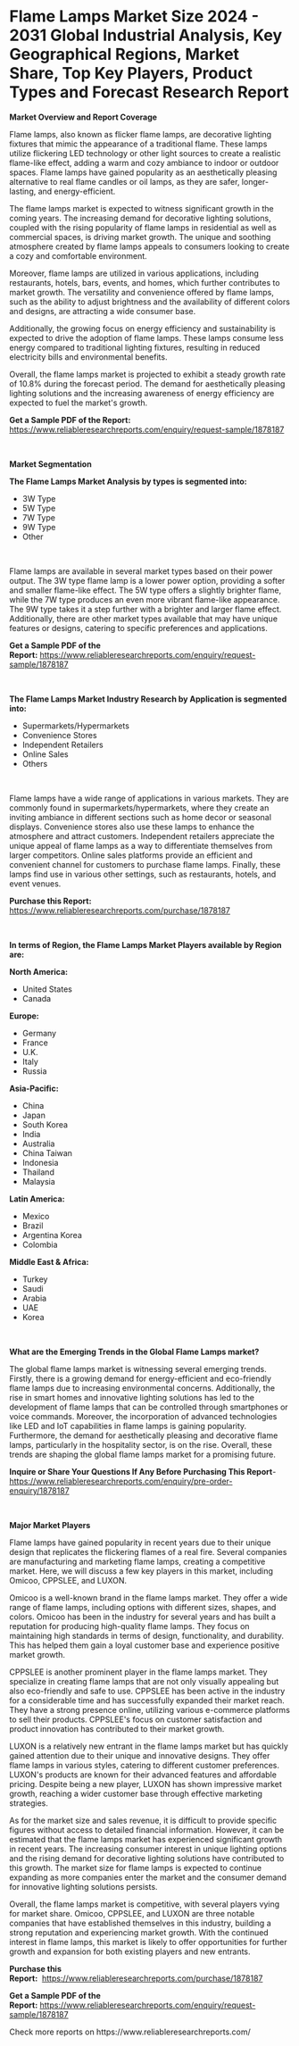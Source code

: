 <p><h1>Flame Lamps Market Size 2024 - 2031 Global Industrial Analysis, Key Geographical Regions, Market Share, Top Key Players, Product Types and Forecast Research Report</h1></p><p><strong>Market Overview and Report Coverage</strong></p>
<p><p>Flame lamps, also known as flicker flame lamps, are decorative lighting fixtures that mimic the appearance of a traditional flame. These lamps utilize flickering LED technology or other light sources to create a realistic flame-like effect, adding a warm and cozy ambiance to indoor or outdoor spaces. Flame lamps have gained popularity as an aesthetically pleasing alternative to real flame candles or oil lamps, as they are safer, longer-lasting, and energy-efficient.</p><p>The flame lamps market is expected to witness significant growth in the coming years. The increasing demand for decorative lighting solutions, coupled with the rising popularity of flame lamps in residential as well as commercial spaces, is driving market growth. The unique and soothing atmosphere created by flame lamps appeals to consumers looking to create a cozy and comfortable environment.</p><p>Moreover, flame lamps are utilized in various applications, including restaurants, hotels, bars, events, and homes, which further contributes to market growth. The versatility and convenience offered by flame lamps, such as the ability to adjust brightness and the availability of different colors and designs, are attracting a wide consumer base.</p><p>Additionally, the growing focus on energy efficiency and sustainability is expected to drive the adoption of flame lamps. These lamps consume less energy compared to traditional lighting fixtures, resulting in reduced electricity bills and environmental benefits.</p><p>Overall, the flame lamps market is projected to exhibit a steady growth rate of 10.8% during the forecast period. The demand for aesthetically pleasing lighting solutions and the increasing awareness of energy efficiency are expected to fuel the market's growth.</p></p>
<p><strong>Get a Sample PDF of the Report:</strong> <a href="https://www.reliableresearchreports.com/enquiry/request-sample/1878187">https://www.reliableresearchreports.com/enquiry/request-sample/1878187</a></p>
<p>&nbsp;</p>
<p><strong>Market Segmentation</strong></p>
<p><strong>The Flame Lamps Market Analysis by types is segmented into:</strong></p>
<p><ul><li>3W Type</li><li>5W Type</li><li>7W Type</li><li>9W Type</li><li>Other</li></ul></p>
<p>&nbsp;</p>
<p><p>Flame lamps are available in several market types based on their power output. The 3W type flame lamp is a lower power option, providing a softer and smaller flame-like effect. The 5W type offers a slightly brighter flame, while the 7W type produces an even more vibrant flame-like appearance. The 9W type takes it a step further with a brighter and larger flame effect. Additionally, there are other market types available that may have unique features or designs, catering to specific preferences and applications.</p></p>
<p><strong>Get a Sample PDF of the Report:</strong>&nbsp;<a href="https://www.reliableresearchreports.com/enquiry/request-sample/1878187">https://www.reliableresearchreports.com/enquiry/request-sample/1878187</a></p>
<p>&nbsp;</p>
<p><strong>The Flame Lamps Market Industry Research by Application is segmented into:</strong></p>
<p><ul><li>Supermarkets/Hypermarkets</li><li>Convenience Stores</li><li>Independent Retailers</li><li>Online Sales</li><li>Others</li></ul></p>
<p>&nbsp;</p>
<p><p>Flame lamps have a wide range of applications in various markets. They are commonly found in supermarkets/hypermarkets, where they create an inviting ambiance in different sections such as home decor or seasonal displays. Convenience stores also use these lamps to enhance the atmosphere and attract customers. Independent retailers appreciate the unique appeal of flame lamps as a way to differentiate themselves from larger competitors. Online sales platforms provide an efficient and convenient channel for customers to purchase flame lamps. Finally, these lamps find use in various other settings, such as restaurants, hotels, and event venues.</p></p>
<p><strong>Purchase this Report:</strong>&nbsp; <a href="https://www.reliableresearchreports.com/purchase/1878187">https://www.reliableresearchreports.com/purchase/1878187</a></p>
<p>&nbsp;</p>
<p><strong>In terms of Region, the Flame Lamps Market Players available by Region are:</strong></p>
<p>
    <p> <strong> North America: </strong>
        <ul>
            <li>United States</li>
            <li>Canada</li>
        </ul>
        </p> 
    <p> <strong> Europe: </strong>
        <ul>
            <li>Germany</li>
            <li>France</li>
            <li>U.K.</li>
            <li>Italy</li>
            <li>Russia</li>
        </ul>
        </p> 
    <p> <strong> Asia-Pacific: </strong>
        <ul>
            <li>China</li>
            <li>Japan</li>
            <li>South Korea</li>
            <li>India</li>
            <li>Australia</li>
            <li>China Taiwan</li>
            <li>Indonesia</li>
            <li>Thailand</li>
            <li>Malaysia</li>
        </ul>
        </p> 
    <p> <strong> Latin America: </strong>
        <ul>
            <li>Mexico</li>
            <li>Brazil</li>
            <li>Argentina Korea</li>
            <li>Colombia</li>
        </ul>
        </p> 
    <p> <strong> Middle East & Africa: </strong>
        <ul>
            <li>Turkey</li>
            <li>Saudi</li>
            <li>Arabia</li>
            <li>UAE</li>
            <li>Korea</li>
        </ul>
    </p>
    </p>
<p>&nbsp;</p>
<p><strong>What are the Emerging Trends in the Global Flame Lamps market?</strong></p>
<p><p>The global flame lamps market is witnessing several emerging trends. Firstly, there is a growing demand for energy-efficient and eco-friendly flame lamps due to increasing environmental concerns. Additionally, the rise in smart homes and innovative lighting solutions has led to the development of flame lamps that can be controlled through smartphones or voice commands. Moreover, the incorporation of advanced technologies like LED and IoT capabilities in flame lamps is gaining popularity. Furthermore, the demand for aesthetically pleasing and decorative flame lamps, particularly in the hospitality sector, is on the rise. Overall, these trends are shaping the global flame lamps market for a promising future.</p></p>
<p><strong>Inquire or Share Your Questions If Any Before Purchasing This Report</strong>- <a href="https://www.reliableresearchreports.com/enquiry/pre-order-enquiry/1878187">https://www.reliableresearchreports.com/enquiry/pre-order-enquiry/1878187</a></p>
<p>&nbsp;</p>
<p><strong>Major Market Players</strong></p>
<p><p>Flame lamps have gained popularity in recent years due to their unique design that replicates the flickering flames of a real fire. Several companies are manufacturing and marketing flame lamps, creating a competitive market. Here, we will discuss a few key players in this market, including Omicoo, CPPSLEE, and LUXON.</p><p>Omicoo is a well-known brand in the flame lamps market. They offer a wide range of flame lamps, including options with different sizes, shapes, and colors. Omicoo has been in the industry for several years and has built a reputation for producing high-quality flame lamps. They focus on maintaining high standards in terms of design, functionality, and durability. This has helped them gain a loyal customer base and experience positive market growth.</p><p>CPPSLEE is another prominent player in the flame lamps market. They specialize in creating flame lamps that are not only visually appealing but also eco-friendly and safe to use. CPPSLEE has been active in the industry for a considerable time and has successfully expanded their market reach. They have a strong presence online, utilizing various e-commerce platforms to sell their products. CPPSLEE's focus on customer satisfaction and product innovation has contributed to their market growth.</p><p>LUXON is a relatively new entrant in the flame lamps market but has quickly gained attention due to their unique and innovative designs. They offer flame lamps in various styles, catering to different customer preferences. LUXON's products are known for their advanced features and affordable pricing. Despite being a new player, LUXON has shown impressive market growth, reaching a wider customer base through effective marketing strategies.</p><p>As for the market size and sales revenue, it is difficult to provide specific figures without access to detailed financial information. However, it can be estimated that the flame lamps market has experienced significant growth in recent years. The increasing consumer interest in unique lighting options and the rising demand for decorative lighting solutions have contributed to this growth. The market size for flame lamps is expected to continue expanding as more companies enter the market and the consumer demand for innovative lighting solutions persists.</p><p>Overall, the flame lamps market is competitive, with several players vying for market share. Omicoo, CPPSLEE, and LUXON are three notable companies that have established themselves in this industry, building a strong reputation and experiencing market growth. With the continued interest in flame lamps, this market is likely to offer opportunities for further growth and expansion for both existing players and new entrants.</p></p>
<p><strong>Purchase this Report:</strong>&nbsp;&nbsp;<a href="https://www.reliableresearchreports.com/purchase/1878187">https://www.reliableresearchreports.com/purchase/1878187</a></p>
<p></p>
<p><strong>Get a Sample PDF of the Report:</strong>&nbsp;<a href="https://www.reliableresearchreports.com/enquiry/request-sample/1878187">https://www.reliableresearchreports.com/enquiry/request-sample/1878187</a></p>
<p>Check more reports on https://www.reliableresearchreports.com/</p>
